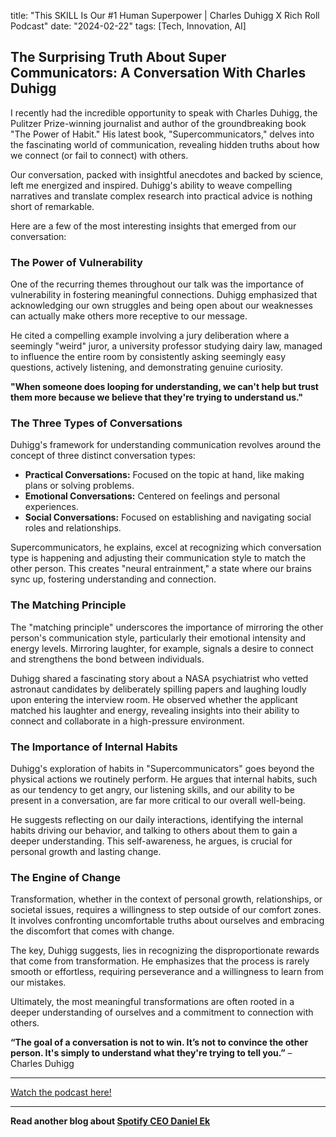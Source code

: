 

title: "This SKILL Is Our #1 Human Superpower | Charles Duhigg X Rich Roll Podcast"
date: "2024-02-22"
tags: [Tech, Innovation, AI]


## The Surprising Truth About Super Communicators: A Conversation With Charles Duhigg 

I recently had the incredible opportunity to speak with Charles Duhigg, the Pulitzer Prize-winning journalist and author of the groundbreaking book "The Power of Habit." His latest book, "Supercommunicators," delves into the fascinating world of communication, revealing hidden truths about how we connect (or fail to connect) with others. 

Our conversation, packed with insightful anecdotes and backed by science, left me energized and inspired. Duhigg's ability to weave compelling narratives and translate complex research into practical advice is nothing short of remarkable. 

Here are a few of the most interesting insights that emerged from our conversation:

### The Power of Vulnerability 

One of the recurring themes throughout our talk was the importance of vulnerability in fostering meaningful connections. Duhigg emphasized that acknowledging our own struggles and being open about our weaknesses can actually make others more receptive to our message. 

He cited a compelling example involving a jury deliberation where a seemingly "weird" juror, a university professor studying dairy law, managed to influence the entire room by consistently asking seemingly easy questions, actively listening, and demonstrating genuine curiosity. 

**"When someone does looping for understanding, we can't help but trust them more because we believe that they're trying to understand us."**

### The Three Types of Conversations

Duhigg's framework for understanding communication revolves around the concept of three distinct conversation types:

* **Practical Conversations:** Focused on the topic at hand, like making plans or solving problems.
* **Emotional Conversations:** Centered on feelings and personal experiences.
* **Social Conversations:** Focused on establishing and navigating social roles and relationships.

Supercommunicators, he explains, excel at recognizing which conversation type is happening and adjusting their communication style to match the other person. This creates "neural entrainment," a state where our brains sync up, fostering understanding and connection.

### The Matching Principle

The "matching principle" underscores the importance of mirroring the other person's communication style, particularly their emotional intensity and energy levels. Mirroring laughter, for example, signals a desire to connect and strengthens the bond between individuals.

Duhigg shared a fascinating story about a NASA psychiatrist who vetted astronaut candidates by deliberately spilling papers and laughing loudly upon entering the interview room. He observed whether the applicant matched his laughter and energy, revealing insights into their ability to connect and collaborate in a high-pressure environment.

### The Importance of Internal Habits

Duhigg's exploration of habits in "Supercommunicators" goes beyond the physical actions we routinely perform. He argues that internal habits, such as our tendency to get angry, our listening skills, and our ability to be present in a conversation, are far more critical to our overall well-being.

He suggests reflecting on our daily interactions, identifying the internal habits driving our behavior, and talking to others about them to gain a deeper understanding. This self-awareness, he argues, is crucial for personal growth and lasting change.

### The Engine of Change

Transformation, whether in the context of personal growth, relationships, or societal issues, requires a willingness to step outside of our comfort zones. It involves confronting uncomfortable truths about ourselves and embracing the discomfort that comes with change.

The key, Duhigg suggests, lies in recognizing the disproportionate rewards that come from transformation. He emphasizes that the process is rarely smooth or effortless, requiring perseverance and a willingness to learn from our mistakes.

Ultimately, the most meaningful transformations are often rooted in a deeper understanding of ourselves and a commitment to connection with others. 

**“The goal of a conversation is not to win. It’s not to convince the other person. It's simply to understand what they're trying to tell you.”** – Charles Duhigg

---

<a href="https://youtube.com/watch?v=YWamRVY9ZKg" target="_blank">Watch the podcast here!</a>


---

**Read another blog about [Spotify CEO Daniel Ek](./20230518-danielek-acquired)**

